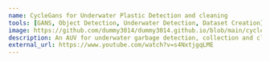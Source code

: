 ```yaml
---
name: CycleGans for Underwater Plastic Detection and cleaning
tools: [GANS, Object Detection, Underwater Detection, Dataset Creation]
image: https://github.com/dummy3014/dummy3014.github.io/blob/main/cycleganimg1.jpeg
description: An AUV for underwater garbage detection, collection and cleaning using Computer Vision and IOT. It uses tflite model for garbage detection with almost 80% accuracy. The model is trained on 1500 images of 5 classes namely straws, bottle, cans, bags and cups. The designed system would be able to detect the plastic, calculate distance using triangulation and OpenCV and then collect the detected garbage using Robotic Arm. Collected garbage would be compressed and collected in attached net.
external_url: https://www.youtube.com/watch?v=s4NxtjgqLME
---
```

